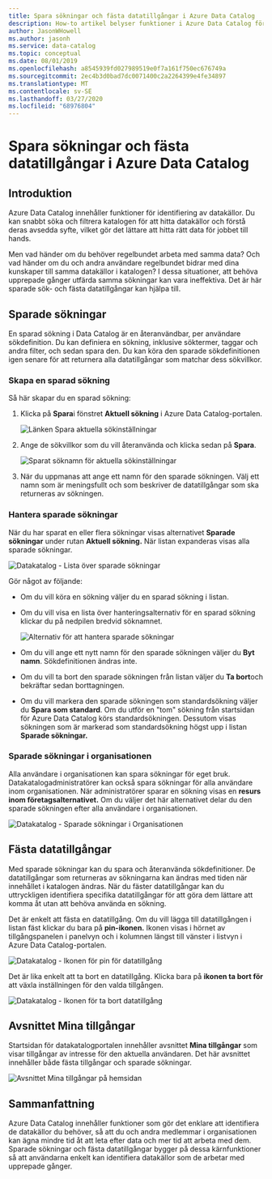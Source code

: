 ```yaml
---
title: Spara sökningar och fästa datatillgångar i Azure Data Catalog
description: How-to artikel belyser funktioner i Azure Data Catalog för att spara datakällor och datatillgångar för senare användning.
author: JasonWHowell
ms.author: jasonh
ms.service: data-catalog
ms.topic: conceptual
ms.date: 08/01/2019
ms.openlocfilehash: a8545939fd027989519e0f7a161f750ec676749a
ms.sourcegitcommit: 2ec4b3d0bad7dc0071400c2a2264399e4fe34897
ms.translationtype: MT
ms.contentlocale: sv-SE
ms.lasthandoff: 03/27/2020
ms.locfileid: "68976804"
---
```

# <a name="save-searches-and-pin-data-assets-in-azure-data-catalog"></a>Spara sökningar och fästa datatillgångar i Azure Data Catalog
## <a name="introduction"></a>Introduktion
Azure Data Catalog innehåller funktioner för identifiering av datakällor. Du kan snabbt söka och filtrera katalogen för att hitta datakällor och förstå deras avsedda syfte, vilket gör det lättare att hitta rätt data för jobbet till hands.

Men vad händer om du behöver regelbundet arbeta med samma data? Och vad händer om du och andra användare regelbundet bidrar med dina kunskaper till samma datakällor i katalogen? I dessa situationer, att behöva upprepade gånger utfärda samma sökningar kan vara ineffektiva. Det är här sparade sök- och fästa datatillgångar kan hjälpa till.

## <a name="saved-searches"></a>Sparade sökningar
En sparad sökning i Data Catalog är en återanvändbar, per användare sökdefinition. Du kan definiera en sökning, inklusive söktermer, taggar och andra filter, och sedan spara den. Du kan köra den sparade sökdefinitionen igen senare för att returnera alla datatillgångar som matchar dess sökvillkor.

### <a name="create-a-saved-search"></a>Skapa en sparad sökning
Så här skapar du en sparad sökning:
1. Klicka på **Spara**i fönstret **Aktuell sökning** i Azure Data Catalog-portalen. 

    ![Länken Spara aktuella sökinställningar](./media/data-catalog-how-to-save-pin/01-save-option.png) 

2. Ange de sökvillkor som du vill återanvända och klicka sedan på **Spara**.

    ![Sparat söknamn för aktuella sökinställningar](./media/data-catalog-how-to-save-pin/02-name.png)

3. När du uppmanas att ange ett namn för den sparade sökningen. Välj ett namn som är meningsfullt och som beskriver de datatillgångar som ska returneras av sökningen.

### <a name="manage-saved-searches"></a>Hantera sparade sökningar
När du har sparat en eller flera sökningar visas alternativet **Sparade sökningar** under rutan **Aktuell sökning.** När listan expanderas visas alla sparade sökningar.

 ![Datakatalog - Lista över sparade sökningar](./media/data-catalog-how-to-save-pin/03-list.png)

Gör något av följande:

* Om du vill köra en sökning väljer du en sparad sökning i listan.

* Om du vill visa en lista över hanteringsalternativ för en sparad sökning klickar du på nedpilen bredvid söknamnet.

    ![Alternativ för att hantera sparade sökningar](./media/data-catalog-how-to-save-pin/04-managing.png)

* Om du vill ange ett nytt namn för den sparade sökningen väljer du **Byt namn**. Sökdefinitionen ändras inte.

* Om du vill ta bort den sparade sökningen från listan väljer du **Ta bort**och bekräftar sedan borttagningen.

* Om du vill markera den sparade sökningen som standardsökning väljer du **Spara som standard**. Om du utför en "tom" sökning från startsidan för Azure Data Catalog körs standardsökningen. Dessutom visas sökningen som är markerad som standardsökning högst upp i listan **Sparade sökningar.**

### <a name="organizational-saved-searches"></a>Sparade sökningar i organisationen
Alla användare i organisationen kan spara sökningar för eget bruk. Datakatalogadministratörer kan också spara sökningar för alla användare inom organisationen. När administratörer sparar en sökning visas en **resurs inom företagsalternativet.** Om du väljer det här alternativet delar du den sparade sökningen efter alla användare i organisationen.

 ![Datakatalog - Sparade sökningar i Organisationen](./media/data-catalog-how-to-save-pin/08-organizational-saved-search.png)

## <a name="pinned-data-assets"></a>Fästa datatillgångar
Med sparade sökningar kan du spara och återanvända sökdefinitioner. De datatillgångar som returneras av sökningarna kan ändras med tiden när innehållet i katalogen ändras. När du fäster datatillgångar kan du uttryckligen identifiera specifika datatillgångar för att göra dem lättare att komma åt utan att behöva använda en sökning.

Det är enkelt att fästa en datatillgång. Om du vill lägga till datatillgången i listan fäst klickar du bara på **pin-ikonen.** Ikonen visas i hörnet av tillgångspanelen i panelvyn och i kolumnen längst till vänster i listvyn i Azure Data Catalog-portalen.

![Datakatalog - Ikonen för pin för datatillgång](./media/data-catalog-how-to-save-pin/05-pinning.png)

Det är lika enkelt att ta bort en datatillgång. Klicka bara på **ikonen ta bort för** att växla inställningen för den valda tillgången.

![Datakatalog - Ikonen för ta bort datatillgång](./media/data-catalog-how-to-save-pin/06-unpinning.png)

## <a name="the-my-assets-section"></a>Avsnittet Mina tillgångar
Startsidan för datakatalogportalen innehåller avsnittet **Mina tillgångar** som visar tillgångar av intresse för den aktuella användaren. Det här avsnittet innehåller både fästa tillgångar och sparade sökningar.

![Avsnittet Mina tillgångar på hemsidan](./media/data-catalog-how-to-save-pin/07-my-assets.png)

## <a name="summary"></a>Sammanfattning
Azure Data Catalog innehåller funktioner som gör det enklare att identifiera de datakällor du behöver, så att du och andra medlemmar i organisationen kan ägna mindre tid åt att leta efter data och mer tid att arbeta med dem. Sparade sökningar och fästa datatillgångar bygger på dessa kärnfunktioner så att användarna enkelt kan identifiera datakällor som de arbetar med upprepade gånger.
